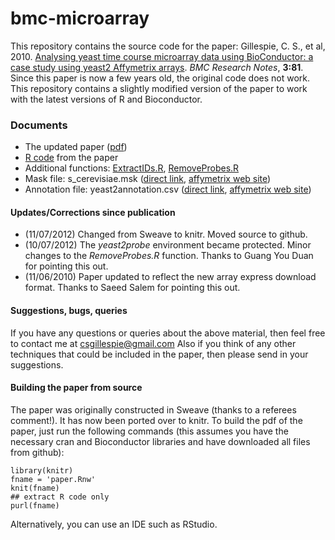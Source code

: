 bmc-microarray
==============

This repository contains the source code for the paper: Gillespie, C. S., et al, 2010. [Analysing yeast time course microarray data using BioConductor: a case study using yeast2 Affymetrix arrays](http://www.biomedcentral.com/1756-0500/3/81). *BMC Research Notes*, **3:81**. Since this paper is now a few years old, the original code does not work. This repository contains a slightly modified version of the paper to work with the latest versions of R and Bioconductor. 

### Documents

 * The updated paper ([pdf](https://github.com/csgillespie/bmc-microarray/raw/master/paper.pdf))
 * [R code](https://github.com/csgillespie/bmc-microarray/raw/master/paper.R) from the paper
 * Additional functions: [ExtractIDs.R](https://github.com/csgillespie/bmc-microarray/raw/master/ExtractIDs.R), [RemoveProbes.R](https://github.com/csgillespie/bmc-microarray/raw/master/RemoveProbes.R)
 * Mask file: s_cerevisiae.msk ([direct link](https://github.com/csgillespie/bmc-microarray/raw/master/s_cerevisiae.msk), [affymetrix web site](http://www.affymetrix.com/Auth/support/downloads/mask_files/s_cerevisiae.zip))
 * Annotation file: yeast2annotation.csv ([direct link](https://github.com/csgillespie/bmc-microarray/raw/master/yeast2annotation.csv), [affymetrix web site](http://www.affymetrix.com/Auth/analysis/downloads/na24/ivt/Yeast_2.na24.annot.csv.zip))
 

#### Updates/Corrections since publication

  * (11/07/2012) Changed from Sweave to knitr. Moved source to github.
  * (10/07/2012) The *yeast2probe* environment became protected. Minor changes to the *RemoveProbes.R* function. Thanks to Guang You Duan for pointing this out.
  * (11/06/2010) Paper updated to reflect the new array express download format. Thanks to Saeed Salem for pointing this out.

#### Suggestions, bugs, queries

If you have any questions or queries about the above material, then feel free to contact me at csgillespie@gmail.com Also if you think of any other techniques that could be included in the paper, then please send in your suggestions.

#### Building the paper from source

The paper was originally constructed in Sweave (thanks to a referees comment!). It has now been ported over to knitr. To build the pdf of the paper, just run the following commands (this assumes you have the necessary cran and Bioconductor libraries and have downloaded all files from github):

```{r}
library(knitr)
fname = 'paper.Rnw'
knit(fname)
## extract R code only
purl(fname)
```

Alternatively, you can use an IDE such as RStudio.

